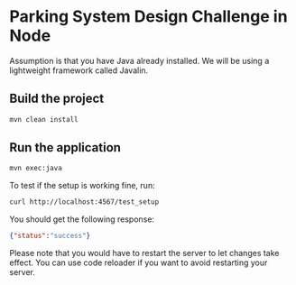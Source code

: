 # Parking System Design Challenge in Node

Assumption is that you have Java already installed. We will be using a lightweight framework called Javalin.

##  Build the project

```sh
mvn clean install
```

## Run the application

```sh
mvn exec:java
```


To test if the setup is working fine, run:

```sh
curl http://localhost:4567/test_setup
```

You should get the following response:

```json
{"status":"success"}
```

Please note that you would have to restart the server to let changes take effect. You can use code reloader if you want to avoid restarting your server.